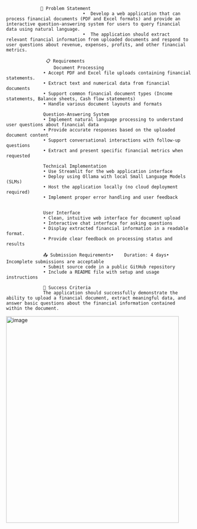   
                 🎯 Problem Statement
                                 •	Develop a web application that can process financial documents (PDF and Excel formats) and provide an interactive question-answering system for users to query financial data using natural language. 
                                 •	The application should extract relevant financial information from uploaded documents and respond to user questions about revenue, expenses, profits, and other financial metrics.

                   📋 Requirements
                      Document Processing
                  •	Accept PDF and Excel file uploads containing financial statements.
                  •	Extract text and numerical data from financial documents
                  •	Support common financial document types (Income statements, Balance sheets, Cash flow statements)
                  •	Handle various document layouts and formats

                  Question-Answering System
                  •	Implement natural language processing to understand user questions about financial data
                  •	Provide accurate responses based on the uploaded document content
                  •	Support conversational interactions with follow-up questions
                  •	Extract and present specific financial metrics when requested

                  Technical Implementation
                  •	Use Streamlit for the web application interface
                  •	Deploy using Ollama with local Small Language Models (SLMs)
                  •	Host the application locally (no cloud deployment required)
                  •	Implement proper error handling and user feedback

                  
                  User Interface
                  •	Clean, intuitive web interface for document upload
                  •	Interactive chat interface for asking questions
                  •	Display extracted financial information in a readable format.
                  •	Provide clear feedback on processing status and results

                  📤 Submission Requirements•	Duration: 4 days•	Incomplete submissions are acceptable
                  • Submit source code in a public GitHub repository
                  •	Include a README file with setup and usage instructions
                  
                  🎯 Success Criteria
                  The application should successfully demonstrate the ability to upload a financial document, extract meaningful data, and answer basic questions about the financial information contained within the document.

                  












                  




                  
                  
















                  

<img width="468" height="558" alt="image" src="https://github.com/user-attachments/assets/f067ba4d-fb91-42e8-8d0e-f092863ddb8a" />


                                        





